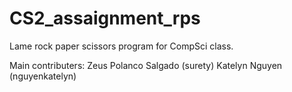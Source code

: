 # CS2_assaignment_rps
Lame rock paper scissors program for CompSci class.

Main contributers:
Zeus Polanco Salgado (surety)
Katelyn Nguyen (nguyenkatelyn)

